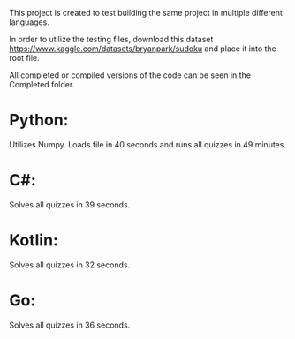 This project is created to test building the same project in multiple different languages.

In order to utilize the testing files, download this dataset https://www.kaggle.com/datasets/bryanpark/sudoku and place it into the root file.

All completed or compiled versions of the code can be seen in the Completed folder.

# Python:
  Utilizes Numpy.
  Loads file in 40 seconds and runs all quizzes in 49 minutes.  

# C#:
  Solves all quizzes in 39 seconds.

# Kotlin:
  Solves all quizzes in 32 seconds.

# Go:
  Solves all quizzes in 36 seconds.